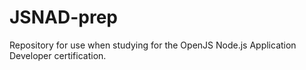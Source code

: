 # JSNAD-prep
Repository for use when studying for the OpenJS Node.js Application Developer certification.
